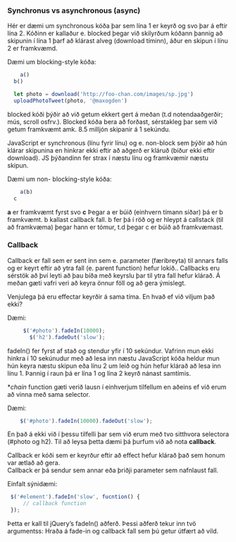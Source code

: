 ### Synchronus vs asynchronous (async)

Hér er dæmi um synchronous kóða þar sem lína 1 er keyrð og svo þar á eftir lína 2.
Kóðinn er kallaður e. blocked þegar við skilyrðum kóðann þannig að skipunin í lína 1 þarf að klárast alveg (download tíminn), áður en skipun í línu 2 er framkvæmd.

Dæmi um blocking-style kóða:
```javascript
	a()
  b()

  let photo = download('http://foo-chan.com/images/sp.jpg')
  uploadPhotoTweet(photo, '@maxogden')
```

blocked kóði þýðir að við getum ekkert gert á meðan (t.d notendaaðgerðir; mús, scroll osfrv.). Blocked kóða bera að forðast, sérstakleg þar sem við getum framkvæmt amk. 8.5 milljón skipanir á 1 sekúndu.

JavaScript er synchronous (línu fyrir línu) og e. non-block sem þýðir að hún klárar skipunina en hinkrar ekki eftir að aðgerð er kláruð (bíður ekki eftir download). JS þýðandinn fer strax í næstu línu og framkvæmir næstu skipun.

Dæmi um non- blocking-style kóða:

```javascript
	a(b)
  c
```

**a** er framkvæmt fyrst svo **c** 
Þegar a er búið (einhvern tímann síðar) þá er b framkvæmt. b kallast callback fall.
b fer þá í röð og er hleypt á callstack (til að framkvæma) þegar hann er tómur, t.d þegar c er búið að framkvæmast.

### Callback 
Callback er fall sem er sent inn sem e. parameter (færibreyta) til annars falls og er keyrt eftir að ytra fall (e. parent function) hefur lokið.. Callbacks  eru sérstök að því leyti að þau bíða með keyrslu þar til ytra fall hefur klárað. Á meðan gæti vafri veri að keyra önnur föll og að gera ýmislegt.


Venjulega þá eru effectar keyrðir á sama tíma.  En hvað ef við viljum það ekki?

Dæmi:
```javascript
  	 $('#photo').fadeIn(10000);
	   $('h2').fadeOut('slow');  
```

fadeIn() fer fyrst af stað og stendur yfir í 10 sekúndur.  Vafrinn mun ekki hinkra í 10 sekúnudur með að lesa inn næstu JavaScript kóða  heldur mun hún keyra næstu skipun eða línu 2 um leið og hún hefur klárað að lesa inn línu 1.  Þannig í raun þá er lína 1 og lína 2 keyrð nánast samtímis.  

**chain* function gæti verið lausn í einhverjum tilfellum en aðeins ef við erum að vinna með sama selector.

Dæmi:		
```javascript
    $('#photo').fadeIn(10000).fadeOut('slow');
```
En það á ekki við í þessu tilfelli þar sem við erum með tvo sitthvora selectora (#photo og h2).
Til að leysa þetta dæmi þá þurfum við að nota **callback**.


Callback er kóði sem er keyrður eftir að effect hefur klárað það sem honum var ætlað að gera.  
Callback er þá sendur sem annar eða þriðji parameter sem nafnlaust fall.


Einfalt sýnidæmi: 
```javascript
 $('#element').fadeIn('slow', fucntion() {
     // callback function
 });
```
Þetta er kall til jQuery’s fadeIn() aðferð. Þessi aðferð tekur inn tvö argumentss: Hraða á fade-in og callback fall sem þú getur útfært að vild.

